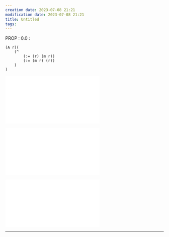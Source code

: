 ```yaml
---
creation date: 2023-07-08 21:21
modification date: 2023-07-08 21:21
title: Untitled
tags:
---
```

PROP : 0.0 :  
```
(A r)(
	(^
		(:= (r) (m r))
		(:= (m r) (r))
	)
)
```

![OBSD_P_3.0_Method_of_processing_propositions](OBSD_P_3.0_Method_of_processing_propositions.md)

![Methods of developing algorithms](Methods%20of%20developing%20algorithms.md)

![Methods of Practicing Logic](Methods%20of%20Practicing%20Logic.md)

---
[^1]:: [Main Equipment Specification](Main%20Equipment%20Specification.md)